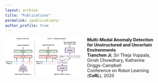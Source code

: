 ```yaml
---
layout: archive
title: "Publications"
permalink: /publications/
author_profile: true
---
```


<img align="left" style="width:250px; height:auto; margin-right:20px" src="/images/publications-svae.png">

**Multi-Modal Anomaly Detection for Unstructured and Uncertain Environments**  
**Tianchen Ji**, Sri Theja Vuppala, Girish Chowdhary, Katherine Driggs-Campbell  
Conference on Robot Learning (**CoRL**), 2020
